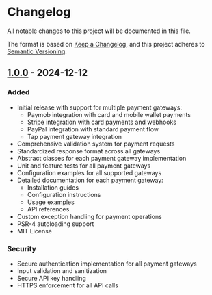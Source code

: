 # Changelog

All notable changes to this project will be documented in this file.

The format is based on [Keep a Changelog](https://keepachangelog.com/en/1.0.0/),
and this project adheres to [Semantic Versioning](https://semver.org/spec/v2.0.0.html).

## [1.0.0] - 2024-12-12

### Added

- Initial release with support for multiple payment gateways:
  - Paymob integration with card and mobile wallet payments
  - Stripe integration with card payments and webhooks
  - PayPal integration with standard payment flow
  - Tap payment gateway integration
- Comprehensive validation system for payment requests
- Standardized response format across all gateways
- Abstract classes for each payment gateway implementation
- Unit and feature tests for all payment gateways
- Configuration examples for all supported gateways
- Detailed documentation for each payment gateway:
  - Installation guides
  - Configuration instructions
  - Usage examples
  - API references
- Custom exception handling for payment operations
- PSR-4 autoloading support
- MIT License

### Security

- Secure authentication implementation for all payment gateways
- Input validation and sanitization
- Secure API key handling
- HTTPS enforcement for all API calls

[1.0.0]: https://github.com/AbdulbasetRS/Payment-Gateways-Integration/releases/tag/v1.0.0
